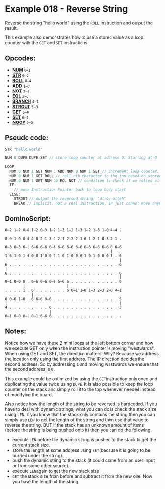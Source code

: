 Example 018 - Reverse String
=======================================

Reverse the string "hello world" using the `ROLL` instruction and output the result.

This example also demonstrates how to use a stored value as a loop counter with the `GET` and `SET` instructions.

## Opcodes:
- [**NUM**](../readme.md#num) `0—1`
- [**STR**](../readme.md#str) `0—2`
- [**ROLL**](../readme.md#roll) `0—4`
- [**ADD**](../readme.md#add) `1—0`
- [**NOT**](../readme.md#not) `2—0`
- [**EQL**](../readme.md#eql) `2—3`
- [**BRANCH**](../readme.md#branch) `4—1`
- [**STROUT**](../readme.md#strout) `5—3`
- [**GET**](../readme.md#get) `6—0`
- [**SET**](../readme.md#set) `6—1`
- [**NOOP**](../readme.md#noop) `6—6`

## Pseudo code:
```js
STR "hello world"

NUM 0 DUPE DUPE SET // store loop counter at address 0. Starting at 0

LOOP:
  NUM 0 NUM 1 GET NUM 1 ADD NUM 0 NUM 1 SET // increment loop counter, update stored value at address 1
  NUM 0 NUM 1 GET ROLL // roll nth character to the top based on stored loop counter
  NUM 0 NUM 1 GET NUM 10 EQL NOT // condition to check if we rolled all characters
  IF:
    // move Instruction Pointer back to loop body start
  ELSE:
    STROUT // output the reversed string: "dlrow olleh"
    BREAK // implicit. not a real instruction, IP just cannot move anymore
```

## DominoScript:
```
0—2 1—2 0—6 1—2 0—3 1—2 1—3 1—2 1—3 1—2 1—6 1—0 4—4 .
                                                     
0—0 1—0 0—0 2—0 2—1 3—1 2—1 2—2 2—1 6—1 2—1 0—3 2—1 .
                                                     
0—3 0—3 6—1 6—6 6—6 6—6 6—6 6—6 6—6 6—6 6—6 6—6 0 6—6
                                                |    
1—6 1—0 1—0 0—0 1—0 0—1 1—0 1—0 0—6 1—0 1—0 0—0 1 . 6
                                                    |
6 . . . . . . . . . . . . . . . . . . . . . . . . . 6
|                                                    
6 . . . . . . . . . . . . . . . . . . . . . . . . . 6
                                                    |
0—1 0—0 0 . 6—6 6—6 6—6 6—6 6 . . . . . . . . . . . 6
        |                   |                        
. . . . 1 . 6 . . . . . . . 6 0—1 1—0 1—3 2—3 2—0 4—1
            |                                        
0 0—6 1—0 . 6 6—6 0—6 . . . . . . . . . . . . . . . 5
|                                                   |
4 . . . . . . . . . 6 . . . . . . . . . . . . . . . 3
                    |                                
0—1 0—0 0—1 0—1 6—6 6 . . . . . . . . . . . . . . . .
```

## Notes:
Notice how we have these 2 mini loops at the left bottom corner and how we execute GET only when the instruction pointer is moving "westwards". When using GET and SET, the direction matters!
Why? Because we address the location only using the first address. The IP direction decides the second address. So by addressing `1` and moving westwards we ensure that the second address is `0`.

This example could be optimized by using the `GET`instruction only once and duplicating the value twice using `DUPE`. It is also possible to keep the loop counter on the stack and simply roll it to the top whenever needed instead of modifying the board.

Also notice how the length of the string to be reversed is hardcoded. If you have to deal with dynamic strings, what you can do is check the stack size using `LEN`. If you know that the stack only contains the string then you can simply use `LEN` to get the length of the string and then use that value to reverse the string. BUT if the stack has an unknown amount of items (before the string is being pushed onto it) then you can do the following:
- execute `LEN` before the dynamic string is pushed to the stack to get the current stack size.
- store the length at some address using `SET`(because it is going to be burried under the string).
- push the dynamic string to the stack (it could come from an user input or from some other source).
- execute `LEN`again to get the new stack size
- `GET` the stack size from before and subtract it from the new one. Now you have the length of the string 
